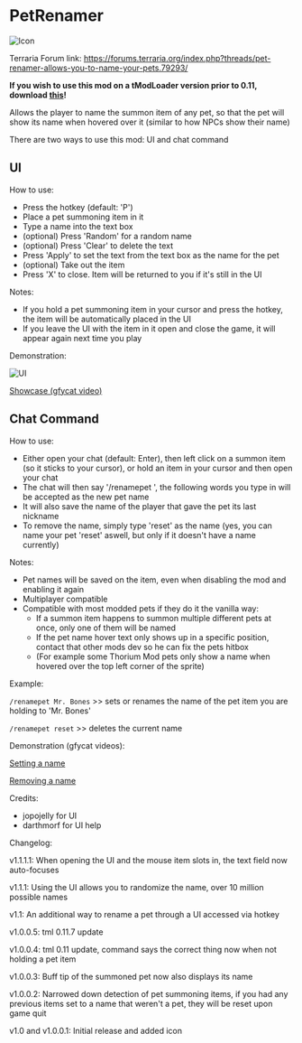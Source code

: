 # PetRenamer

![Icon](https://raw.githubusercontent.com/direwolf420/PetRenamer/master/icon.png)

Terraria Forum link: https://forums.terraria.org/index.php?threads/pet-renamer-allows-you-to-name-your-pets.79293/

**If you wish to use this mod on a tModLoader version prior to 0.11, download [this](https://github.com/direwolf420/PetRenamer/releases/tag/v1.0.0.3)!**

Allows the player to name the summon item of any pet, so that the pet will show its name when hovered over it (similar to how NPCs show their name)

There are two ways to use this mod: UI and chat command

## UI
How to use:
* Press the hotkey (default: 'P')
* Place a pet summoning item in it
* Type a name into the text box
* (optional) Press 'Random' for a random name
* (optional) Press 'Clear' to delete the text
* Press 'Apply' to set the text from the text box as the name for the pet
* (optional) Take out the item
* Press 'X' to close. Item will be returned to you if it's still in the UI

Notes:
* If you hold a pet summoning item in your cursor and press the hotkey, the item will be automatically placed in the UI
* If you leave the UI with the item in it open and close the game, it will appear again next time you play

Demonstration:

![UI](https://raw.githubusercontent.com/direwolf420/PetRenamer/master/Images/ui.png)

[Showcase (gfycat video)](https://gfycat.com/totalformalindochinesetiger)

## Chat Command
How to use:
* Either open your chat (default: Enter), then left click on a summon item (so it sticks to your cursor), or hold an item in your cursor and then open your chat
* The chat will then say '/renamepet ', the following words you type in will be accepted as the new pet name
* It will also save the name of the player that gave the pet its last nickname
* To remove the name, simply type 'reset' as the name (yes, you can name your pet 'reset' aswell, but only if it doesn't have a name currently)

Notes:
* Pet names will be saved on the item, even when disabling the mod and enabling it again
* Multiplayer compatible
* Compatible with most modded pets if they do it the vanilla way:
    * If a summon item happens to summon multiple different pets at once, only one of them will be named
    * If the pet name hover text only shows up in a specific position, contact that other mods dev so he can fix the pets hitbox
    * (For example some Thorium Mod pets only show a name when hovered over the top left corner of the sprite)

Example:

`/renamepet Mr. Bones` >> sets or renames the name of the pet item you are holding to 'Mr. Bones'

`/renamepet reset` >> deletes the current name

Demonstration (gfycat videos):

[Setting a name](https://gfycat.com/unsteadysplendidannelid)

[Removing a name](https://gfycat.com/flickeringringediraniangroundjay)

Credits:
* jopojelly for UI
* darthmorf for UI help

Changelog:

v1.1.1.1: When opening the UI and the mouse item slots in, the text field now auto-focuses

v1.1.1: Using the UI allows you to randomize the name, over 10 million possible names

v1.1: An additional way to rename a pet through a UI accessed via hotkey

v1.0.0.5: tml 0.11.7 update

v1.0.0.4: tml 0.11 update, command says the correct thing now when not holding a pet item

v1.0.0.3: Buff tip of the summoned pet now also displays its name

v1.0.0.2: Narrowed down detection of pet summoning items, if you had any previous items set to a name that weren't a pet, they will be reset upon game quit

v1.0 and v1.0.0.1: Initial release and added icon
